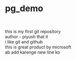 # pg_demo
<br>

this is my first git repository
<br>
author - piyush that it<br> 
i like git and github <br>
this is great product by microsoft<br> 
ab add karenge new line ko <br>
